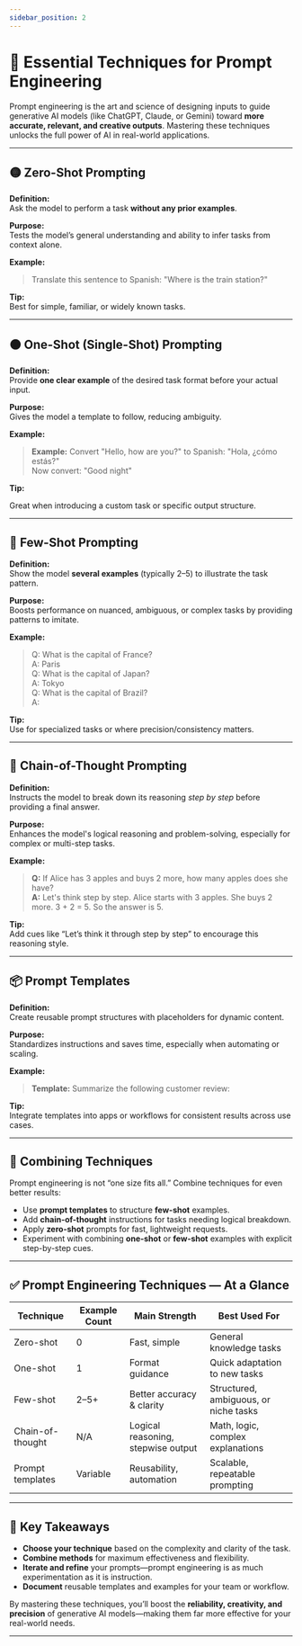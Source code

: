 ```yaml
---
sidebar_position: 2
---
```


# 🧠 Essential Techniques for Prompt Engineering

Prompt engineering is the art and science of designing inputs to guide generative AI models (like ChatGPT, Claude, or Gemini) toward **more accurate, relevant, and creative outputs**. Mastering these techniques unlocks the full power of AI in real-world applications.

---

## 🟡 Zero-Shot Prompting

**Definition:**  
Ask the model to perform a task **without any prior examples**.

**Purpose:**  
Tests the model’s general understanding and ability to infer tasks from context alone.

**Example:**  
> Translate this sentence to Spanish: "Where is the train station?"

**Tip:**  
Best for simple, familiar, or widely known tasks.

---

## 🟠 One-Shot (Single-Shot) Prompting

**Definition:**  
Provide **one clear example** of the desired task format before your actual input.

**Purpose:**  
Gives the model a template to follow, reducing ambiguity.

**Example:**  
> **Example:** Convert "Hello, how are you?" to Spanish: "Hola, ¿cómo estás?"  
> Now convert: "Good night"

**Tip:**  

Great when introducing a custom task or specific output structure.

---

## 🔵 Few-Shot Prompting

**Definition:**  
Show the model **several examples** (typically 2–5) to illustrate the task pattern.

**Purpose:**  
Boosts performance on nuanced, ambiguous, or complex tasks by providing patterns to imitate.

**Example:**  
> Q: What is the capital of France?  
> A: Paris  
> Q: What is the capital of Japan?  
> A: Tokyo  
> Q: What is the capital of Brazil?  
> A: 

**Tip:**  
Use for specialized tasks or where precision/consistency matters.

---

## 🔗 Chain-of-Thought Prompting

**Definition:**  
Instructs the model to break down its reasoning *step by step* before providing a final answer.

**Purpose:**  
Enhances the model's logical reasoning and problem-solving, especially for complex or multi-step tasks.

**Example:**  
> **Q:** If Alice has 3 apples and buys 2 more, how many apples does she have?  
> **A:** Let's think step by step. Alice starts with 3 apples. She buys 2 more. 3 + 2 = 5. So the answer is 5.

**Tip:**  
Add cues like “Let’s think it through step by step” to encourage this reasoning style.

---

## 📦 Prompt Templates

**Definition:**  
Create reusable prompt structures with placeholders for dynamic content.

**Purpose:**  
Standardizes instructions and saves time, especially when automating or scaling.

**Example:**  
> **Template:** Summarize the following customer review:

**Tip:**  
Integrate templates into apps or workflows for consistent results across use cases.

---

## 🧪 Combining Techniques

Prompt engineering is not “one size fits all.” Combine techniques for even better results:

- Use **prompt templates** to structure **few-shot** examples.
- Add **chain-of-thought** instructions for tasks needing logical breakdown.
- Apply **zero-shot** prompts for fast, lightweight requests.
- Experiment with combining **one-shot** or **few-shot** examples with explicit step-by-step cues.

---

## ✅ Prompt Engineering Techniques — At a Glance

| Technique        | Example Count | Main Strength                      | Best Used For                         |
| ---------------- | ------------- | ---------------------------------- | ------------------------------------- |
| Zero-shot        | 0             | Fast, simple                       | General knowledge tasks               |
| One-shot         | 1             | Format guidance                    | Quick adaptation to new tasks         |
| Few-shot         | 2–5+          | Better accuracy & clarity          | Structured, ambiguous, or niche tasks |
| Chain-of-thought | N/A           | Logical reasoning, stepwise output | Math, logic, complex explanations     |
| Prompt templates | Variable      | Reusability, automation            | Scalable, repeatable prompting        |

---

## 🚀 Key Takeaways

- **Choose your technique** based on the complexity and clarity of the task.
- **Combine methods** for maximum effectiveness and flexibility.
- **Iterate and refine** your prompts—prompt engineering is as much experimentation as it is instruction.
- **Document** reusable templates and examples for your team or workflow.

By mastering these techniques, you’ll boost the **reliability, creativity, and precision** of generative AI models—making them far more effective for your real-world needs.

---
